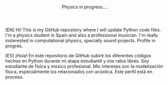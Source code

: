 <header>
  Physics in progress....
</header>

[EN] Hi! This is my GitHub repository where I will update Python code files. I'm a physics student in Spain and also a professional musician. I'm really insterested in computational physics, specially sound projects. Profile in progres.

[ES] ¡Hola! En este repositorio de GitHub subiré los diferentes códigos hechos en Python durante mi etapa estudiantil y mis ratos libres. Soy estudiante de física y músico profesional. Mis intereses son la modelización física, especialmente los relacionados con acústica. Este perfil está en proceso.
</footer>
